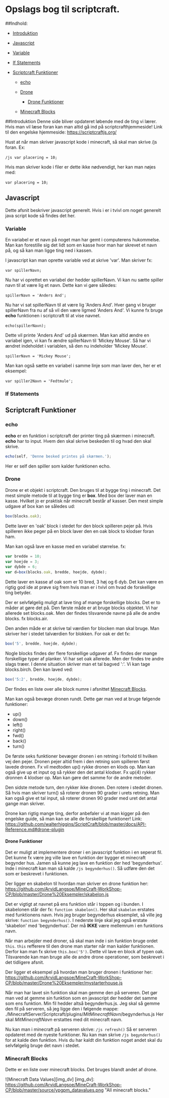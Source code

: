 # Opslags bog til scriptcraft.

##Indhold:
* [Introduktion](#introduktion)

* [Javascript](#javascript)
 * [Variable](#variable)
 * [If Statements](#if-statements)

* [Scriptcraft Funktioner](#scriptcraft-funktioner )
  * [echo](#echo)
  
  * [Drone](#drone)
     * [Drone Funktioner](#drone-funktioner)

  * [Minecraft Blocks](#minecraft-blocks)


##Introduktion
Denne side bliver opdateret løbende med de ting vi lærer. Hvis man vil læse foran kan man altid gå ind på scriptcrafthjemmeside!
Link til den engelske hjemmeside: https://scriptcraftjs.org/


Hust at når man skriver javascript kode i minecraft, så skal man skrive /js foran. Ex: 

`/js var placering = 10;`

Hvis man skriver kode i filer er dette ikke nødvendigt, her kan man nøjes med:

`var placering = 10;`


## Javascript
Dette afsnit beskriver javascript generelt. Hvis i er i tvivl om noget generelt java script kode så findes det her.
### Variable
En variabel er et navn på noget man har gemt i computerens hukommelse. Man kan forestille sig det lidt som en kasse hvor man har skrevet et navn på, og så kan man ligge ting ned i kassen. 

I javascript kan man oprette variable ved at skrive 'var'. Man skriver fx:

`var spillerNavn;`

Nu har vi oprettet en variabel der hedder spillerNavn. Vi kan nu sætte spiller navn til at være lig et navn. Dette kan vi gøre således:

`spillerNavn = 'Anders And';`

Nu har vi sat spillerNavn til at være lig 'Anders And'. Hver gang vi bruger spillerNavn fra nu af så vil den være ligmed 'Anders And'. Vi kunne fx bruge **echo** funktionen i scriptcraft til at vise navnet.

`echo(spillerNavn);`

Dette vil printe 'Anders And' ud på skærmen.
Man kan altid ændre en variabel igen, vi kan fx ændre spillerNavn til 'Mickey Mouse'. Så har vi ændret indeholdet i variablen, så den nu indeholder 'Mickey Mouse'.

`spillerNavn = 'Mickey Mouse';`

Man kan også sætte en variabel i samme linje som man laver den, her er et eksempel:

`var spiller2Navn = 'Fedtmule';`


### If Statements

## Scriptcraft Funktioner 

### echo
**echo** er en funktion i scriptcraft der printer ting på skærmen i minecraft. **echo** har to input. Hvem den skal skrive beskeden til og hvad den skal skrive. 

```javascript
echo(self, 'Denne besked printes på skærmen.');
```
Her er self den spiller som kalder funktionen echo.

### Drone

Drone er et objekt i scriptcraft. Den bruges til at bygge ting i minecraft. Det mest simple metode til at bygge ting er **box**. Med box der laver man en kasse. Hvilket jo er praktisk når minecraft består af kasser. Den mest simple udgave af box kan se således ud:

```javascript
box(blocks.oak);
```
Dette laver en 'oak' block i stedet for den block spilleren pejer på. Hvis spilleren ikke peger på en block laver den en oak block to klodser foran ham.

Man kan også lave en kasse med en variabel størrelse. fx:

```javascript
var bredde = 10;
var hoejde = 3;
var dybde = 6;
var d=box(blocks.oak, bredde, hoejde, dybde);
```
Dette laver en kasse af oak som er 10 bred, 3 høj og 6 dyb. Det kan være en rigtig god ide at prøve sig frem hvis man er i tvivl om hvad de forskellige ting betyder.

Der er selvfølgelig muligt at lave ting af mange forskellige blocks. Det er to måder at gøre det på.  Den første måde er at bruge blocks objektet. Vi har allerede set blocks.oak. Men der findes tilsvarende navne på alle de andre blocks. fx blocks.air.

Den anden måde er at skrive tal værdien for blocken man skal bruge. Man skriver her i stedet talværdien for blokken. For oak er det fx: 

```javascript
box('5', bredde, hoejde, dybde);
```
Nogle blocks findes der flere forskellige udgaver af. Fx findes der mange forskellige typer af planker. Vi har set oak allerede. Men der findes tre andre slags træer. I denne situation skriver man et tal bagved ':'. Vi kan tage blocks.birch. Den kan laved ved: 

```javascript
box('5:2', bredde, hoejde, dybde);
```
Der findes en liste over alle block numre i afsnittet [Minecraft Blocks](#minecraft-blocks).

Man kan også bevæge dronen rundt. Dette gør man ved at bruge følgende funktioner:
 * up()
 * down()
 * left()
 * right()
 * fwd()
 * back()
 * turn()
 
De første seks funktioner bevæger dronen i en retning i forhold til hvilken vej den pejer. Dronen pejer altid frem i den retning som spilleren først lavede dronen. Fx vil medtoden up() rykke dronen en klods op. Man kan også give up et input og så rykker den det antal klodser. Fx up(4) rykker dronnen 4 klodser op. Man kan gøre det samme for de andre metoder.

Den sidste metode turn, den rykker ikke dronen. Den rotere i stedet dronen. Så hvis man skriver turn() så roterer dronen 90 grader i urets retning. Man kan også give et tal input, så roterer dronen 90 grader med uret det antal gange man skriver.

Drone kan rigtig mange ting, derfor anbefaler vi at man kigger på den engelske guide, så man kan se alle de forskellige funktioner! 
Link: https://github.com/walterhiggins/ScriptCraft/blob/master/docs/API-Reference.md#drone-plugin

#### Drone Funktioner

Det er muligt at implementere droner i en javascript funktion i en seperat fil. Det kunne fx være jeg ville lave en funktion der bygger et minecraft begynder hus. Jamen så kunne jeg lave en funktion der hed 'begynderhus'. Inde i minecraft kan man så kalde `/js begynderhus()`. Så udføre den det som er beskrevet i funktionen.

Der ligger en skabelon til hvordan man skriver en drone funktion her:
https://github.com/ArvidLangsoe/MineCraft-WorkShop-CP/blob/master/Drone%20Eksempler/skabelon.js

Det er vigtigt at navnet på ens funktion står i toppen og i bunden. I skabelonen står der fx: `function skabelon()`. Her skal `skabelon` erstates med funktionens navn. Hvis jeg bruger begynderhus eksemplet, så ville jeg skrive: `function begynderhus()`. I nederste linje skal jeg også erstate 'skabelon' med 'begynderhus'. Der må **IKKE** være mellemrum i en funktions navn.

Når man arbejder med droner, så skal man inde i sin funktion bruge ordet `this`. `this` refferere til den drone man starter når man kalder funktionen. Derfor kan man fx skrive `this.box('5')`. Dette vil lave en block af typen oak. Tilsvarende kan man bruge alle de andre drone operationer, som beskrevet i det tidligere afsnit.

Der ligger et eksempel på hvordan man bruger dronen i funktioner her:
https://github.com/ArvidLangsoe/MineCraft-WorkShop-CP/blob/master/Drone%20Eksempler/mystarterhouse.js

Når man har lavet sin funktion skal man gemme den på serveren. Det gør man ved at gemme sin funktion som en javascript der hedder det samme som ens funktion. Min fil hedder altså begynderhus.js. Jeg skal så gemme den fil på serveren, så jeg ligge den i følgende mappe: ./MinecraftServer/Scriptcraft/plugins/*MitMinecraftNavn*/begynderhus.js
Her skal *MitMinecraftNavn* erstattes med dit minecraft navn.

Nu kan man i minecraft på serveren skrive: `/js refresh()` Så er serveren opdateret med de nyeste funktioner.
Nu kan man skrive `/js begynderhus()` for at kalde den funktion. Hvis du har kaldt din funktion noget andet skal du selvfølgelig bruge det navn i stedet.

### Minecraft Blocks
Dette er en liste over minecraft blocks. Det bruges blandt andet af drone.

![Minecraft Data Values][img_dv]
[img_dv]: https://github.com/ArvidLangsoe/MineCraft-WorkShop-CP/blob/master/source/ypgpm_datavalues.png "All minecraft blocks."

